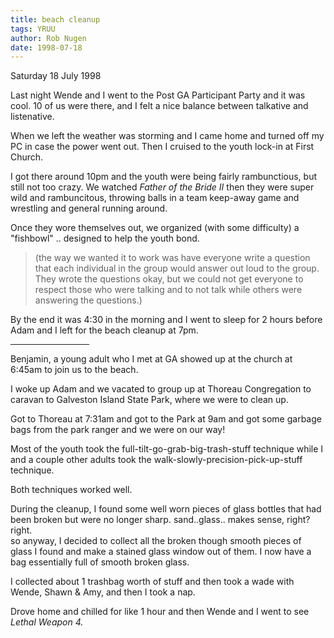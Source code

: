 ```yaml
---
title: beach cleanup
tags: YRUU
author: Rob Nugen
date: 1998-07-18
---
```


<title>lock-in and beach cleanup</title>

<p class=date>Saturday 18 July 1998</p>

<p>Last night Wende and I went to the Post GA Participant Party and it was cool.  10 of us were there, and I felt a nice balance between talkative and listenative.

<p>When we left the weather was storming and I came home and turned off my PC in case the power went out.  Then I cruised to the youth lock-in at First Church.

<p>I got there around 10pm and the youth were being fairly rambunctious, but still not too crazy.  We watched <em>Father of the Bride II</em> then they were super wild and rambuncitous, throwing balls in a team keep-away game and wrestling and general running around.

<p>Once they wore themselves out, we organized (with some difficulty) a "fishbowl" .. designed to help the youth bond.

<p><blockquote>(the way we wanted it to work was have everyone write a question that each individual in the group would answer out loud to the group.  They wrote the questions okay, but we could not get everyone to respect those who were talking and to not talk while others were answering the questions.)</blockquote>

<p>By the end it was 4:30 in the morning and I went to sleep for 2 hours before Adam and I left for the beach cleanup at 7pm.

<p><hr align="left" width="25%">

<p>Benjamin, a young adult who I met at GA showed up at the church at 6:45am to join us to the beach.

<p>I woke up Adam and we vacated to group up at Thoreau Congregation to caravan to Galveston Island State Park, where we were to clean up.

<p>Got to Thoreau at 7:31am and got to the Park at 9am and got some garbage bags from the park ranger and we were on our way!

<p>Most of the youth took the full-tilt-go-grab-big-trash-stuff
technique while I and a couple other adults took the walk-slowly-precision-pick-up-stuff technique.

<p>Both techniques worked well.

<p>During the cleanup, I found some well worn pieces of glass bottles that had been broken but were no longer sharp. sand..glass.. makes sense, right?  right.
<br>so anyway, I decided to collect all the broken though smooth pieces of glass I found and make a stained glass window out of them.  I now have a bag essentially full of smooth broken glass.

<p>I collected about 1 trashbag worth of stuff and then took a wade with Wende, Shawn & Amy, and then I took a nap.

<p>Drove home and chilled for like 1 hour and then Wende and I went to see <em>Lethal Weapon 4<em>.
</p>
